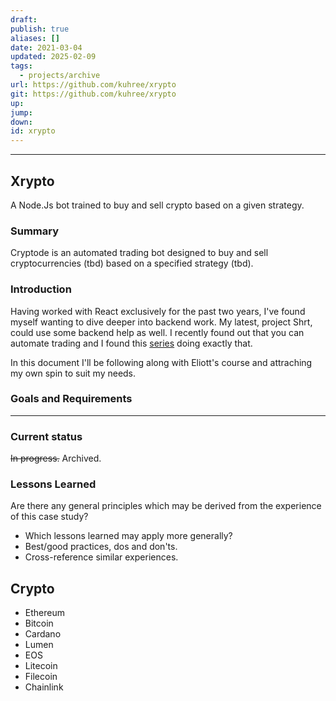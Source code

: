 ```yaml
---
draft: 
publish: true
aliases: []
date: 2021-03-04
updated: 2025-02-09
tags:
  - projects/archive
url: https://github.com/kuhree/xrypto
git: https://github.com/kuhree/xrypto
up: 
jump: 
down: 
id: xrypto
---
```


---

## Xrypto

A Node.Js bot trained to buy and sell crypto based on a given strategy.

### Summary

Cryptode is an automated trading bot designed to buy and sell cryptocurrencies (tbd) based on a specified strategy (tbd).

### Introduction

Having worked with React exclusively for the past two years, I've found myself wanting to dive deeper into backend work. My latest, project Shrt, could use some backend help as well. I recently found out that you can automate trading and I found this [series](https://www.education-ecosystem.com/elliottminns/lK6rL-how-to-build-advanced-cryptocurrency-trading-bot-in-nodejs/Jp5yE-intro-video/) doing exactly that.

In this document I'll be following along with Eliott's course and attraching my own spin to suit my needs.

### Goals and Requirements

---

### Current status

~~In progress.~~ Archived.

### Lessons Learned

Are there any general principles which may be derived from the experience of this case study?

- Which lessons learned may apply more generally?
- Best/good practices, dos and don'ts.
- Cross-reference similar experiences.

## Crypto

- Ethereum
- Bitcoin
- Cardano
- Lumen
- EOS
- Litecoin
- Filecoin
- Chainlink
